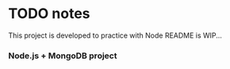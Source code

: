 # TODO notes
This project is developed to practice with Node
README is WIP...
### Node.js + MongoDB project